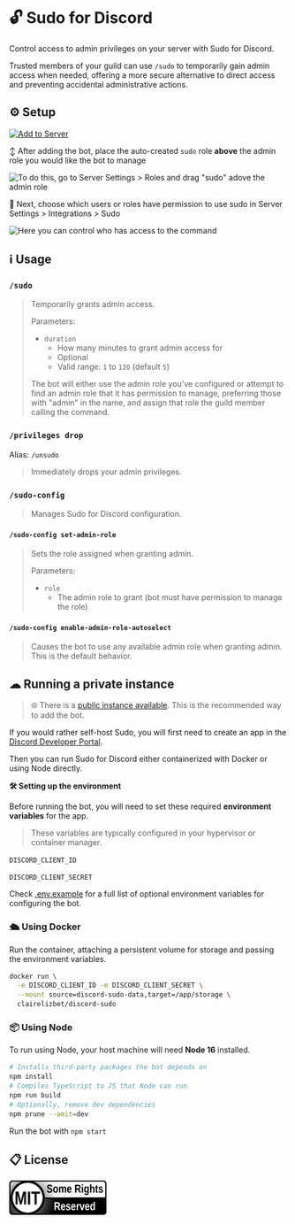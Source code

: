 # 🔓 Sudo for Discord

Control access to admin privileges on your server with Sudo for Discord.

Trusted members of your guild can use `/sudo` to temporarily gain admin access when needed, offering a more secure alternative to direct access and preventing accidental administrative actions.

## ⚙ Setup

[![Add to Server](https://i.imgur.com/FnjVKEb.png)](https://discord.com/oauth2/authorize?client_id=984508139472838656&permissions=268435456&scope=bot%20applications.commands)

↕ After adding the bot, place the auto-created `sudo` role **above** the admin role you would like the bot to manage

![To do this, go to Server Settings > Roles and drag "sudo" adove the admin role](https://i.imgur.com/DxKcOVq.gif)

🔑 Next, choose which users or roles have permission to use sudo in Server Settings > Integrations > Sudo

![Here you can control who has access to the command](https://i.imgur.com/bPRhPFv.png)

## ℹ Usage

### `/sudo`

> Temporarily grants admin access.
>
> Parameters:
>
> - `duration`
>   - How many minutes to grant admin access for
>   - Optional
>   - Valid range: `1` to `120` (default `5`)
>
> The bot will either use the admin role you've configured or attempt to find an admin role that it has permission to manage, preferring those with "admin" in the name, and assign that role the guild member calling the command.

### `/privileges drop`

Alias: `/unsudo`

> Immediately drops your admin privileges.

### `/sudo-config`

> Manages Sudo for Discord configuration.

#### `/sudo-config set-admin-role`

> Sets the role assigned when granting admin.
>
> Parameters:
>
> - `role`
>   - The admin role to grant (bot must have permission to manage the role)

#### `/sudo-config enable-admin-role-autoselect`

> Causes the bot to use any available admin role when granting admin. This is the default behavior.

## ☁ Running a private instance

> 🌐 There is a [public instance available](https://discord.com/oauth2/authorize?client_id=984508139472838656&permissions=268435456&scope=bot%20applications.commands). This is the recommended way to add the bot.

If you would rather self-host Sudo, you will first need to create an app in the [Discord Developer Portal](https://discord.com/developers/applications).

Then you can run Sudo for Discord either containerized with Docker or using Node directly.

**🛠 Setting up the environment**

Before running the bot, you will need to set these required **environment variables** for the app.

> These variables are typically configured in your hypervisor or container manager.

`DISCORD_CLIENT_ID`

`DISCORD_CLIENT_SECRET`

Check [.env.example](.env.example) for a full list of optional environment variables for configuring the bot.

### 🛳 Using Docker

Run the container, attaching a persistent volume for storage and passing the environment variables.

```sh
docker run \
  -e DISCORD_CLIENT_ID -e DISCORD_CLIENT_SECRET \
  --mount source=discord-sudo-data,target=/app/storage \
  clairelizbet/discord-sudo
```

### 📦 Using Node

To run using Node, your host machine will need **Node 16** installed.

```sh
# Installs third-party packages the bot depends on
npm install
# Compiles TypeScript to JS that Node can run
npm run build
# Optionally, remove dev dependencies
npm prune --omit=dev
```

Run the bot with `npm start`

## 📋 License

[![MIT License - Some rights reserved](https://raw.githubusercontent.com/clairelizbet/licenses/main/mit/mit.svg)](license.md)
